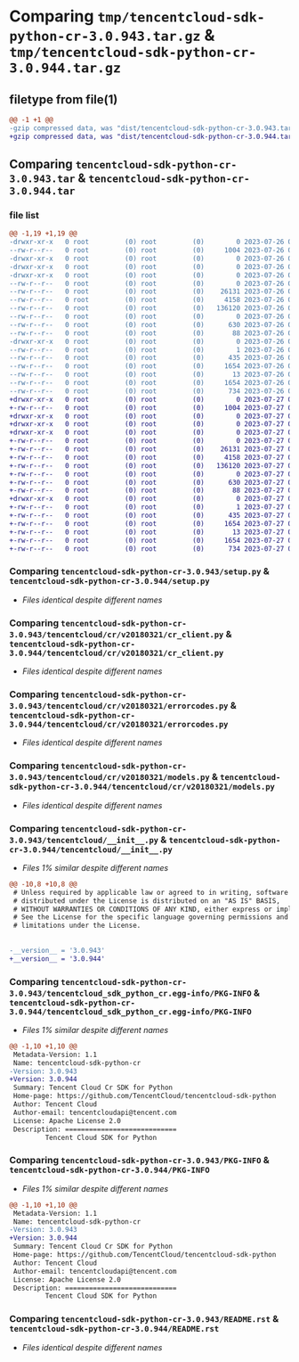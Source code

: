 # Comparing `tmp/tencentcloud-sdk-python-cr-3.0.943.tar.gz` & `tmp/tencentcloud-sdk-python-cr-3.0.944.tar.gz`

## filetype from file(1)

```diff
@@ -1 +1 @@
-gzip compressed data, was "dist/tencentcloud-sdk-python-cr-3.0.943.tar", last modified: Wed Jul 26 00:34:54 2023, max compression
+gzip compressed data, was "dist/tencentcloud-sdk-python-cr-3.0.944.tar", last modified: Thu Jul 27 02:12:56 2023, max compression
```

## Comparing `tencentcloud-sdk-python-cr-3.0.943.tar` & `tencentcloud-sdk-python-cr-3.0.944.tar`

### file list

```diff
@@ -1,19 +1,19 @@
-drwxr-xr-x   0 root         (0) root         (0)        0 2023-07-26 00:34:54.000000 tencentcloud-sdk-python-cr-3.0.943/
--rw-r--r--   0 root         (0) root         (0)     1004 2023-07-26 00:34:54.000000 tencentcloud-sdk-python-cr-3.0.943/setup.py
-drwxr-xr-x   0 root         (0) root         (0)        0 2023-07-26 00:34:54.000000 tencentcloud-sdk-python-cr-3.0.943/tencentcloud/
-drwxr-xr-x   0 root         (0) root         (0)        0 2023-07-26 00:34:54.000000 tencentcloud-sdk-python-cr-3.0.943/tencentcloud/cr/
-drwxr-xr-x   0 root         (0) root         (0)        0 2023-07-26 00:34:54.000000 tencentcloud-sdk-python-cr-3.0.943/tencentcloud/cr/v20180321/
--rw-r--r--   0 root         (0) root         (0)        0 2023-07-26 00:34:54.000000 tencentcloud-sdk-python-cr-3.0.943/tencentcloud/cr/v20180321/__init__.py
--rw-r--r--   0 root         (0) root         (0)    26131 2023-07-26 00:34:54.000000 tencentcloud-sdk-python-cr-3.0.943/tencentcloud/cr/v20180321/cr_client.py
--rw-r--r--   0 root         (0) root         (0)     4158 2023-07-26 00:34:54.000000 tencentcloud-sdk-python-cr-3.0.943/tencentcloud/cr/v20180321/errorcodes.py
--rw-r--r--   0 root         (0) root         (0)   136120 2023-07-26 00:34:54.000000 tencentcloud-sdk-python-cr-3.0.943/tencentcloud/cr/v20180321/models.py
--rw-r--r--   0 root         (0) root         (0)        0 2023-07-26 00:34:54.000000 tencentcloud-sdk-python-cr-3.0.943/tencentcloud/cr/__init__.py
--rw-r--r--   0 root         (0) root         (0)      630 2023-07-26 00:34:54.000000 tencentcloud-sdk-python-cr-3.0.943/tencentcloud/__init__.py
--rw-r--r--   0 root         (0) root         (0)       88 2023-07-26 00:34:54.000000 tencentcloud-sdk-python-cr-3.0.943/setup.cfg
-drwxr-xr-x   0 root         (0) root         (0)        0 2023-07-26 00:34:54.000000 tencentcloud-sdk-python-cr-3.0.943/tencentcloud_sdk_python_cr.egg-info/
--rw-r--r--   0 root         (0) root         (0)        1 2023-07-26 00:34:54.000000 tencentcloud-sdk-python-cr-3.0.943/tencentcloud_sdk_python_cr.egg-info/dependency_links.txt
--rw-r--r--   0 root         (0) root         (0)      435 2023-07-26 00:34:54.000000 tencentcloud-sdk-python-cr-3.0.943/tencentcloud_sdk_python_cr.egg-info/SOURCES.txt
--rw-r--r--   0 root         (0) root         (0)     1654 2023-07-26 00:34:54.000000 tencentcloud-sdk-python-cr-3.0.943/tencentcloud_sdk_python_cr.egg-info/PKG-INFO
--rw-r--r--   0 root         (0) root         (0)       13 2023-07-26 00:34:54.000000 tencentcloud-sdk-python-cr-3.0.943/tencentcloud_sdk_python_cr.egg-info/top_level.txt
--rw-r--r--   0 root         (0) root         (0)     1654 2023-07-26 00:34:54.000000 tencentcloud-sdk-python-cr-3.0.943/PKG-INFO
--rw-r--r--   0 root         (0) root         (0)      734 2023-07-26 00:34:54.000000 tencentcloud-sdk-python-cr-3.0.943/README.rst
+drwxr-xr-x   0 root         (0) root         (0)        0 2023-07-27 02:12:56.000000 tencentcloud-sdk-python-cr-3.0.944/
+-rw-r--r--   0 root         (0) root         (0)     1004 2023-07-27 02:12:56.000000 tencentcloud-sdk-python-cr-3.0.944/setup.py
+drwxr-xr-x   0 root         (0) root         (0)        0 2023-07-27 02:12:56.000000 tencentcloud-sdk-python-cr-3.0.944/tencentcloud/
+drwxr-xr-x   0 root         (0) root         (0)        0 2023-07-27 02:12:56.000000 tencentcloud-sdk-python-cr-3.0.944/tencentcloud/cr/
+drwxr-xr-x   0 root         (0) root         (0)        0 2023-07-27 02:12:56.000000 tencentcloud-sdk-python-cr-3.0.944/tencentcloud/cr/v20180321/
+-rw-r--r--   0 root         (0) root         (0)        0 2023-07-27 02:12:56.000000 tencentcloud-sdk-python-cr-3.0.944/tencentcloud/cr/v20180321/__init__.py
+-rw-r--r--   0 root         (0) root         (0)    26131 2023-07-27 02:12:56.000000 tencentcloud-sdk-python-cr-3.0.944/tencentcloud/cr/v20180321/cr_client.py
+-rw-r--r--   0 root         (0) root         (0)     4158 2023-07-27 02:12:56.000000 tencentcloud-sdk-python-cr-3.0.944/tencentcloud/cr/v20180321/errorcodes.py
+-rw-r--r--   0 root         (0) root         (0)   136120 2023-07-27 02:12:56.000000 tencentcloud-sdk-python-cr-3.0.944/tencentcloud/cr/v20180321/models.py
+-rw-r--r--   0 root         (0) root         (0)        0 2023-07-27 02:12:56.000000 tencentcloud-sdk-python-cr-3.0.944/tencentcloud/cr/__init__.py
+-rw-r--r--   0 root         (0) root         (0)      630 2023-07-27 02:12:56.000000 tencentcloud-sdk-python-cr-3.0.944/tencentcloud/__init__.py
+-rw-r--r--   0 root         (0) root         (0)       88 2023-07-27 02:12:56.000000 tencentcloud-sdk-python-cr-3.0.944/setup.cfg
+drwxr-xr-x   0 root         (0) root         (0)        0 2023-07-27 02:12:56.000000 tencentcloud-sdk-python-cr-3.0.944/tencentcloud_sdk_python_cr.egg-info/
+-rw-r--r--   0 root         (0) root         (0)        1 2023-07-27 02:12:56.000000 tencentcloud-sdk-python-cr-3.0.944/tencentcloud_sdk_python_cr.egg-info/dependency_links.txt
+-rw-r--r--   0 root         (0) root         (0)      435 2023-07-27 02:12:56.000000 tencentcloud-sdk-python-cr-3.0.944/tencentcloud_sdk_python_cr.egg-info/SOURCES.txt
+-rw-r--r--   0 root         (0) root         (0)     1654 2023-07-27 02:12:56.000000 tencentcloud-sdk-python-cr-3.0.944/tencentcloud_sdk_python_cr.egg-info/PKG-INFO
+-rw-r--r--   0 root         (0) root         (0)       13 2023-07-27 02:12:56.000000 tencentcloud-sdk-python-cr-3.0.944/tencentcloud_sdk_python_cr.egg-info/top_level.txt
+-rw-r--r--   0 root         (0) root         (0)     1654 2023-07-27 02:12:56.000000 tencentcloud-sdk-python-cr-3.0.944/PKG-INFO
+-rw-r--r--   0 root         (0) root         (0)      734 2023-07-27 02:12:56.000000 tencentcloud-sdk-python-cr-3.0.944/README.rst
```

### Comparing `tencentcloud-sdk-python-cr-3.0.943/setup.py` & `tencentcloud-sdk-python-cr-3.0.944/setup.py`

 * *Files identical despite different names*

### Comparing `tencentcloud-sdk-python-cr-3.0.943/tencentcloud/cr/v20180321/cr_client.py` & `tencentcloud-sdk-python-cr-3.0.944/tencentcloud/cr/v20180321/cr_client.py`

 * *Files identical despite different names*

### Comparing `tencentcloud-sdk-python-cr-3.0.943/tencentcloud/cr/v20180321/errorcodes.py` & `tencentcloud-sdk-python-cr-3.0.944/tencentcloud/cr/v20180321/errorcodes.py`

 * *Files identical despite different names*

### Comparing `tencentcloud-sdk-python-cr-3.0.943/tencentcloud/cr/v20180321/models.py` & `tencentcloud-sdk-python-cr-3.0.944/tencentcloud/cr/v20180321/models.py`

 * *Files identical despite different names*

### Comparing `tencentcloud-sdk-python-cr-3.0.943/tencentcloud/__init__.py` & `tencentcloud-sdk-python-cr-3.0.944/tencentcloud/__init__.py`

 * *Files 1% similar despite different names*

```diff
@@ -10,8 +10,8 @@
 # Unless required by applicable law or agreed to in writing, software
 # distributed under the License is distributed on an "AS IS" BASIS,
 # WITHOUT WARRANTIES OR CONDITIONS OF ANY KIND, either express or implied.
 # See the License for the specific language governing permissions and
 # limitations under the License.
 
 
-__version__ = '3.0.943'
+__version__ = '3.0.944'
```

### Comparing `tencentcloud-sdk-python-cr-3.0.943/tencentcloud_sdk_python_cr.egg-info/PKG-INFO` & `tencentcloud-sdk-python-cr-3.0.944/tencentcloud_sdk_python_cr.egg-info/PKG-INFO`

 * *Files 1% similar despite different names*

```diff
@@ -1,10 +1,10 @@
 Metadata-Version: 1.1
 Name: tencentcloud-sdk-python-cr
-Version: 3.0.943
+Version: 3.0.944
 Summary: Tencent Cloud Cr SDK for Python
 Home-page: https://github.com/TencentCloud/tencentcloud-sdk-python
 Author: Tencent Cloud
 Author-email: tencentcloudapi@tencent.com
 License: Apache License 2.0
 Description: ============================
         Tencent Cloud SDK for Python
```

### Comparing `tencentcloud-sdk-python-cr-3.0.943/PKG-INFO` & `tencentcloud-sdk-python-cr-3.0.944/PKG-INFO`

 * *Files 1% similar despite different names*

```diff
@@ -1,10 +1,10 @@
 Metadata-Version: 1.1
 Name: tencentcloud-sdk-python-cr
-Version: 3.0.943
+Version: 3.0.944
 Summary: Tencent Cloud Cr SDK for Python
 Home-page: https://github.com/TencentCloud/tencentcloud-sdk-python
 Author: Tencent Cloud
 Author-email: tencentcloudapi@tencent.com
 License: Apache License 2.0
 Description: ============================
         Tencent Cloud SDK for Python
```

### Comparing `tencentcloud-sdk-python-cr-3.0.943/README.rst` & `tencentcloud-sdk-python-cr-3.0.944/README.rst`

 * *Files identical despite different names*

